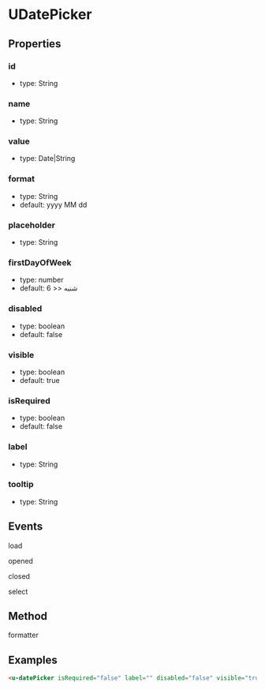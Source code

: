# UDatePicker

## Properties

### id

* type: String

### name

* type: String

### value

* type: Date|String

### format

* type: String
* default: yyyy MM dd

### placeholder

* type: String

### firstDayOfWeek

* type: number
* default: 6 >> شنبه

### disabled

* type: boolean
* default: false

### visible

* type: boolean
* default: true

### isRequired

* type: boolean
* default: false

### label

* type: String

### tooltip

* type: String


## Events

load

opened

closed

select

## Method
formatter

## Examples

```html
<u-datePicker isRequired="false" label="" disabled="false" visible="true" @opened="" @closed="" @select="" />
```

